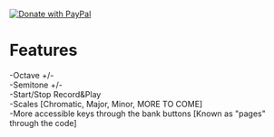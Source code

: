 [![Donate with PayPal](https://raw.githubusercontent.com/stefan-niedermann/paypal-donate-button/master/paypal-donate-button.png)](https://www.paypal.com/cgi-bin/webscr?cmd=_donations&business=5T62652PWUJF4&currency_code=USD)
# Features
  -Octave +/-\
  -Semitone +/-\
  -Start/Stop Record&Play\
  -Scales [Chromatic, Major, Minor, MORE TO COME]\
  -More accessible keys through the bank buttons [Known as "pages" through the code]

